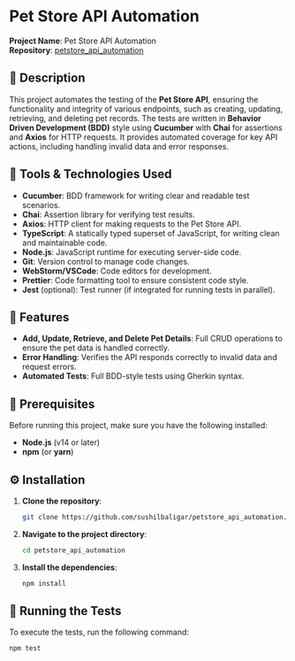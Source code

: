 # Pet Store API Automation

**Project Name**: Pet Store API Automation  
**Repository**: [petstore_api_automation](https://github.com/sushilbaligar/petstore_api_automation.git)

## 📝 Description

This project automates the testing of the **Pet Store API**, ensuring the functionality and integrity of various endpoints, such as creating, updating, retrieving, and deleting pet records. The tests are written in **Behavior Driven Development (BDD)** style using **Cucumber** with **Chai** for assertions and **Axios** for HTTP requests. It provides automated coverage for key API actions, including handling invalid data and error responses.

## 🔧 Tools & Technologies Used

- **Cucumber**: BDD framework for writing clear and readable test scenarios.
- **Chai**: Assertion library for verifying test results.
- **Axios**: HTTP client for making requests to the Pet Store API.
- **TypeScript**: A statically typed superset of JavaScript, for writing clean and maintainable code.
- **Node.js**: JavaScript runtime for executing server-side code.
- **Git**: Version control to manage code changes.
- **WebStorm/VSCode**: Code editors for development.
- **Prettier**: Code formatting tool to ensure consistent code style.
- **Jest** (optional): Test runner (if integrated for running tests in parallel).

## 🚀 Features

- **Add, Update, Retrieve, and Delete Pet Details**: Full CRUD operations to ensure the pet data is handled correctly.
- **Error Handling**: Verifies the API responds correctly to invalid data and request errors.
- **Automated Tests**: Full BDD-style tests using Gherkin syntax.

## 🔨 Prerequisites

Before running this project, make sure you have the following installed:

- **Node.js** (v14 or later)
- **npm** (or **yarn**)

## ⚙️ Installation

1. **Clone the repository**:
    ```bash
    git clone https://github.com/sushilbaligar/petstore_api_automation.git
    ```

2. **Navigate to the project directory**:
    ```bash
    cd petstore_api_automation
    ```

3. **Install the dependencies**:
    ```bash
    npm install
    ```

## 🧪 Running the Tests

To execute the tests, run the following command:

```bash
npm test
